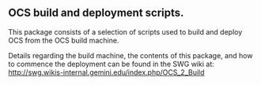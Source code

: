 ## OCS build and deployment scripts.

This package consists of a selection of scripts used to build and deploy OCS from the OCS build machine.

Details regarding the build machine, the contents of this package, and how to commence the deployment can be found in the SWG wiki at:
http://swg.wikis-internal.gemini.edu/index.php/OCS_2_Build
